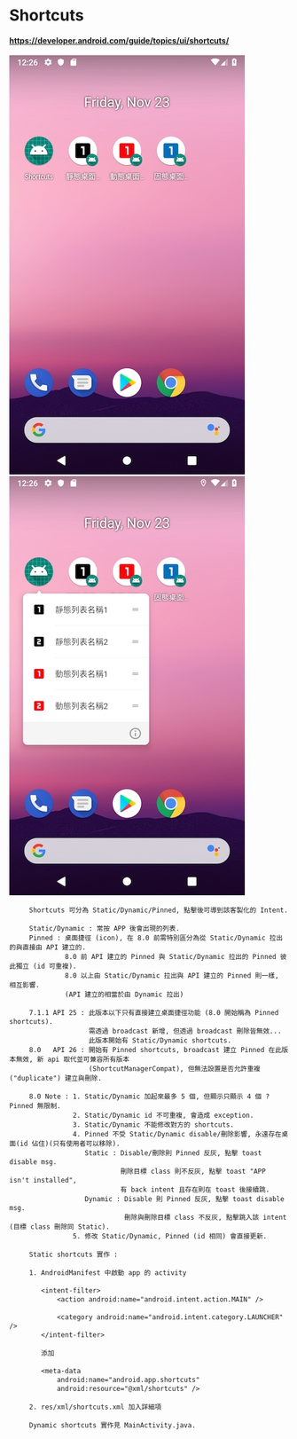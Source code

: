 # Shortcuts
#### https://developer.android.com/guide/topics/ui/shortcuts/

![image](https://github.com/VansonChung/Shortcuts/blob/master/shortcuts-1.jpg)    ![image](https://github.com/VansonChung/Shortcuts/blob/master/shortcuts-2.jpg)
         
         Shortcuts 可分為 Static/Dynamic/Pinned, 點擊後可導到該客製化的 Intent.
         
         Static/Dynamic : 常按 APP 後會出現的列表.
         Pinned : 桌面捷徑 (icon), 在 8.0 前需特別區分為從 Static/Dynamic 拉出的與直接由 API 建立的.
                  8.0 前 API 建立的 Pinned 與 Static/Dynamic 拉出的 Pinned 彼此獨立 (id 可重複).
                  8.0 以上由 Static/Dynamic 拉出與 API 建立的 Pinned 則一樣, 相互影響.
                  (API 建立的相當於由 Dynamic 拉出)
                  
         7.1.1 API 25 : 此版本以下只有直接建立桌面捷徑功能 (8.0 開始稱為 Pinned shortcuts).
                        需透過 broadcast 新增, 但透過 broadcast 刪除皆無效...
                        此版本開始有 Static/Dynamic shortcuts.
         8.0   API 26 : 開始有 Pinned shortcuts, broadcast 建立 Pinned 在此版本無效, 新 api 取代並可兼容所有版本                    
                        (ShortcutManagerCompat), 但無法設置是否允許重複 ("duplicate") 建立與刪除.
                  
         8.0 Note : 1. Static/Dynamic 加起來最多 5 個, 但顯示只顯示 4 個 ? Pinned 無限制.
                    2. Static/Dynamic id 不可重複, 會造成 exception.
                    3. Static/Dynamic 不能修改對方的 shortcuts.
                    4. Pinned 不受 Static/Dynamic disable/刪除影響, 永遠存在桌面(id 佔住)(只有使用者可以移除).
                       Static : Disable/刪除則 Pinned 反灰, 點擊 toast disable msg.
                                刪除目標 class 則不反灰, 點擊 toast "APP isn't installed",
                                有 back intent 且存在則在 toast 後接續跳.
                       Dynamic : Disable 則 Pinned 反灰, 點擊 toast disable msg.
                                 刪除與刪除目標 class 不反灰, 點擊跳入該 intent (目標 class 刪除同 Static).
                    5. 修改 Static/Dynamic, Pinned (id 相同) 會直接更新.

         Static shortcuts 實作 :
         
         1. AndroidManifest 中啟動 app 的 activity

            <intent-filter>
                <action android:name="android.intent.action.MAIN" />

                <category android:name="android.intent.category.LAUNCHER" />
            </intent-filter>

            添加

            <meta-data
                android:name="android.app.shortcuts"
                android:resource="@xml/shortcuts" />

         2. res/xml/shortcuts.xml 加入詳細項

         Dynamic shortcuts 實作見 MainActivity.java.
